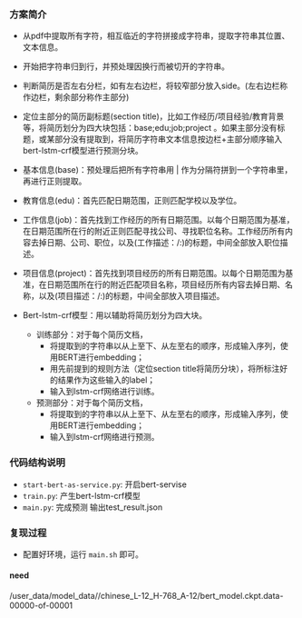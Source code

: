 ### 方案简介

- 从pdf中提取所有字符，相互临近的字符拼接成字符串，提取字符串其位置、文本信息。
- 开始把字符串归到行，并预处理因换行而被切开的字符串。
- 判断简历是否左右分栏，如有左右边栏，将较窄部分放入side。(左右边栏称作边栏，剩余部分称作主部分)
- 定位主部分的简历副标题(section title)，比如工作经历/项目经验/教育背景等，将简历划分为四大块包括：base;edu;job;project 。如果主部分没有标题，或某部分没有提取到，将简历字符串文本信息按边栏+主部分顺序输入bert-lstm-crf模型进行预测分块。
- 基本信息(base)：预处理后把所有字符串用 | 作为分隔符拼到一个字符串里，再进行正则提取。
- 教育信息(edu)：首先匹配日期范围，正则匹配学校以及学位。
- 工作信息(job)：首先找到工作经历的所有日期范围。以每个日期范围为基准，在日期范围所在行的附近正则匹配寻找公司、寻找职位名称。工作经历所有内容去掉日期、公司、职位，以及(工作描述：/:)的标题，中间全部放入职位描述。
- 项目信息(project)：首先找到项目经历的所有日期范围。以每个日期范围为基准，在日期范围所在行的附近匹配项目名称，项目经历所有内容去掉日期、名称，以及(项目描述：/:)的标题，中间全部放入项目描述。
- Bert-lstm-crf模型：用以辅助将简历划分为四大块。

  - 训练部分：对于每个简历文档，
    - 将提取到的字符串以从上至下、从左至右的顺序，形成输入序列，使用BERT进行embedding；
    - 用先前提到的规则方法（定位section title将简历分块），将所标注好的结果作为这些输入的label；
    - 输入到lstm-crf网络进行训练。
  - 预测部分：对于每个简历文档，
    - 将提取到的字符串以从上至下、从左至右的顺序，形成输入序列，使用BERT进行embedding；
    - 输入到lstm-crf网络进行预测。



### 代码结构说明

- `start-bert-as-service.py`: 开启bert-servise
- `train.py`: 产生bert-lstm-crf模型
- `main.py`: 完成预测 输出test_result.json

### 复现过程

- 配置好环境，运行 `main.sh` 即可。


#### need
/user_data/model_data//chinese_L-12_H-768_A-12/bert_model.ckpt.data-00000-of-00001